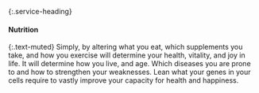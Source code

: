 ---
---
{:.service-heading}
#### Nutrition

{:.text-muted}
Simply, by altering what you eat, which supplements you take, and how you exercise will determine your health, vitality, and joy in life. It will determine how you live, and age. Which diseases you are prone to and how to strengthen your weaknesses. Lean what your genes in your cells require to vastly improve your capacity for health and happiness.

